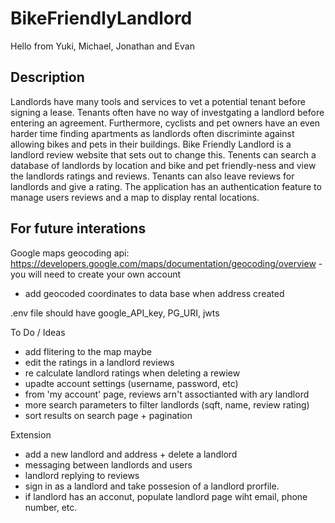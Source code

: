 # BikeFriendlyLandlord

Hello from Yuki, Michael, Jonathan and Evan

## Description

Landlords have many tools and services to vet a potential tenant before signing a lease. Tenants often have no way of investgating a landlord before entering an agreement. Furthermore, cyclists and pet owners have an even harder time finding apartments as landlords often discriminte against allowing bikes and pets in their buildings. Bike Friendly Landlord is a landlord review website that sets out to change this. Tenents can search a database of landlords by location and bike and pet friendly-ness and view the landlords ratings and reviews. Tenants can also leave reviews for landlords and give a rating. The application has an authentication feature to manage users reviews and a map to display rental locations.

## For future interations

Google maps geocoding api: https://developers.google.com/maps/documentation/geocoding/overview - you will need to create your own account
 * add geocoded coordinates to data base when address created

.env file should have google_API_key, PG_URI, jwts 

To Do / Ideas
* add flitering to the map maybe
* edit the ratings in a landlord reviews
* re calculate landlord ratings when deleting a rewiew
* upadte account settings (username, password, etc)
* from 'my account' page, reviews arn't assoctianted with ary landlord
* more search parameters to filter landlords (sqft, name, review rating)
* sort results on search page + pagination

Extension
* add a new landlord and address + delete a landlord
* messaging between landlords and users
* landlord replying to reviews
* sign in as a landlord and take possesion of a landlord prorfile.
* if landlord has an acconut, populate landlord page wiht email, phone number, etc.
